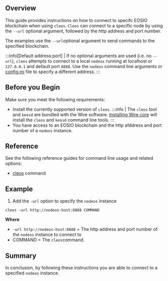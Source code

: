 ## Overview
This guide provides instructions on how to connect to specifc EOSIO blockchain when using `cleos`. `Cleos` can connect to a specific node by using the `--url` optional argument, followed by the http address and port number.

The examples use the `--url`optional argument to send commands to the specified blockchain.   

:::info[Default address:port]
| If no optional arguments are used (i.e. no `--url`), `cleos` attempts to connect to a local `nodeos` running at localhost or `127.0.0.1` and default port `8888`. Use the `nodeos` command line arguments or [config.ini](../../nodeos/usage/nodeos-configuration.md) file to specify a different address.
:::

## Before you Begin
Make sure you meet the following requirements: 

* Install the currently supported version of `cleos`.
:::info 
| The `cleos` tool and `keosd` are bundled with the Wire software. [Installing Wire core](/docs/getting-started/install-dependencies.md) will install the `cleos` and `keosd` command line tools. 
:::
* You have access to an EOSIO blockchain and the http afddress and port number of a `nodeos` instance. 

## Reference
See the following reference guides for command line usage and related options:

* [cleos](../command-reference/index.md) command

## Example

1. Add the `-url` option to specify the `nodeos` instance 

```shell
cleos -url http://nodeos-host:8888 COMMAND
```
**Where**
* `-url http://nodeos-host:8888` = The http address and port number of the `nodeos` instance to connect to
* COMMAND = The `cleos`command.

## Summary
In conclusion, by following these instructions you are able to connect to a specified `nodeos` instance. 
